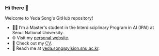 ### Hi there 👋

Welcome to Yeda Song's GitHub repository!

- 👩‍💻 I’m a Master's student in the Interdisciplinary Program in AI (IPAI) at Seoul National University.
- 🌐 Visit my [personal website](https://yedasong.com).
- 📄 Check out my [CV](https://yedasong.com/data/Yeda_Song-CV.pdf).
- 📧 Reach me at [yeda.song@vision.snu.ac.kr](mailto:yeda.song@vision.snu.ac.kr).


<!--
**runamu/runamu** is a ✨ _special_ ✨ repository because its `README.md` (this file) appears on your GitHub profile.

Here are some ideas to get you started:

- 🔭 I’m currently working on ...
- 🌱 I’m currently learning ...
- 👯 I’m looking to collaborate on ...
- 🤔 I’m looking for help with ...
- 💬 Ask me about ...
- 📫 How to reach me: ...
- 😄 Pronouns: ...
- ⚡ Fun fact: ...
-->
